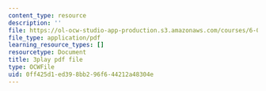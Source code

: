 ```yaml
---
content_type: resource
description: ''
file: https://ol-ocw-studio-app-production.s3.amazonaws.com/courses/6-01sc-introduction-to-electrical-engineering-and-computer-science-i-spring-2011/0ff425d1ed398bb296f644212a48304e_hdjWA3YcDII.pdf
file_type: application/pdf
learning_resource_types: []
resourcetype: Document
title: 3play pdf file
type: OCWFile
uid: 0ff425d1-ed39-8bb2-96f6-44212a48304e
---
```

